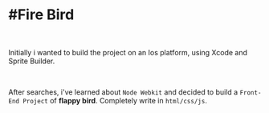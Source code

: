 #Fire Bird
==========
</br>

Initially i wanted to build the project on an Ios platform, using Xcode and Sprite Builder.

</br>

After searches, i've learned about `Node Webkit` and decided to build a `Front-End Project` of **flappy bird**.
Completely write in `html/css/js`.

